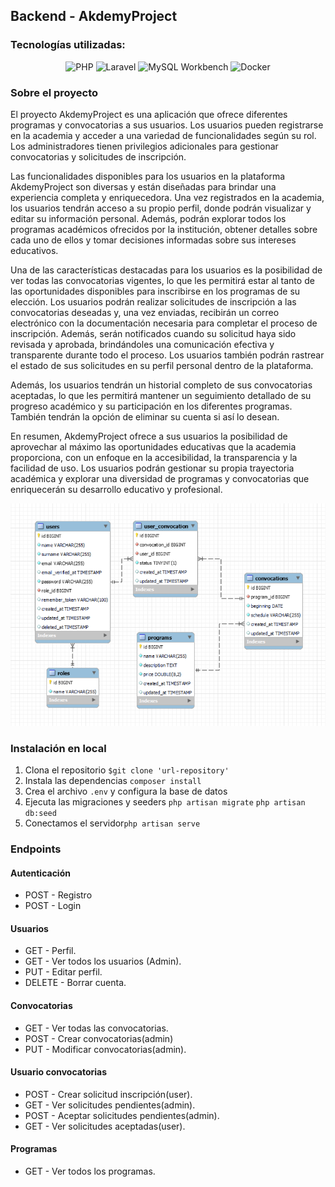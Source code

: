 ## Backend - AkdemyProject

### Tecnologías utilizadas:

<div align="center">

![PHP](https://img.shields.io/badge/php-%23232D2F.svg?style=for-the-badge&logo=php&logoColor=white) ![Laravel](https://img.shields.io/badge/laravel-%23FF2D20.svg?style=for-the-badge&logo=laravel&logoColor=white) ![MySQL Workbench](https://img.shields.io/badge/mysql%20workbench-%2300f.svg?style=for-the-badge&logo=mysql&logoColor=white) ![Docker](https://img.shields.io/badge/docker-%230db7ed.svg?style=for-the-badge&logo=docker&logoColor=white)

</div>

### Sobre el proyecto

El proyecto AkdemyProject es una aplicación que ofrece diferentes programas y convocatorias a sus usuarios. Los usuarios pueden registrarse en la academia y acceder a una variedad de funcionalidades según su rol. Los administradores tienen privilegios adicionales para gestionar convocatorias y solicitudes de inscripción.

Las funcionalidades disponibles para los usuarios en la plataforma AkdemyProject son diversas y están diseñadas para brindar una experiencia completa y enriquecedora. Una vez registrados en la academia, los usuarios tendrán acceso a su propio perfil, donde podrán visualizar y editar su información personal. Además, podrán explorar todos los programas académicos ofrecidos por la institución, obtener detalles sobre cada uno de ellos y tomar decisiones informadas sobre sus intereses educativos.

Una de las características destacadas para los usuarios es la posibilidad de ver todas las convocatorias vigentes, lo que les permitirá estar al tanto de las oportunidades disponibles para inscribirse en los programas de su elección. Los usuarios podrán realizar solicitudes de inscripción a las convocatorias deseadas y, una vez enviadas, recibirán un correo electrónico con la documentación necesaria para completar el proceso de inscripción. Además, serán notificados cuando su solicitud haya sido revisada y aprobada, brindándoles una comunicación efectiva y transparente durante todo el proceso. Los usuarios también podrán rastrear el estado de sus solicitudes en su perfil personal dentro de la plataforma.

Además, los usuarios tendrán un historial completo de sus convocatorias aceptadas, lo que les permitirá mantener un seguimiento detallado de su progreso académico y su participación en los diferentes programas. También tendrán la opción de eliminar su cuenta si así lo desean.

En resumen, AkdemyProject ofrece a sus usuarios la posibilidad de aprovechar al máximo las oportunidades educativas que la academia proporciona, con un enfoque en la accesibilidad, la transparencia y la facilidad de uso. Los usuarios podrán gestionar su propia trayectoria académica y explorar una diversidad de programas y convocatorias que enriquecerán su desarrollo educativo y profesional.


!['diagrama'](./public/images/diagram.png)

### Instalación en local
1. Clona el repositorio `$git clone 'url-repository'`
2. Instala las dependencias `composer install`
3. Crea el archivo `.env` y configura la base de datos
4. Ejecuta las migraciones y seeders `php artisan migrate` `php artisan db:seed`
5. Conectamos el servidor`php artisan serve`

### Endpoints

#### Autenticación

* POST - Registro
* POST - Login

#### Usuarios

* GET - Perfil.
* GET - Ver todos los usuarios (Admin).
* PUT - Editar perfil.
* DELETE - Borrar cuenta.

#### Convocatorias

* GET - Ver todas las convocatorias.
* POST - Crear convocatorias(admin)
* PUT - Modificar convocatorias(admin).

#### Usuario convocatorias

* POST - Crear solicitud inscripción(user).
* GET - Ver solicitudes pendientes(admin).
* POST - Aceptar solicitudes pendientes(admin).
* GET - Ver solicitudes aceptadas(user).

#### Programas

* GET - Ver todos los programas.